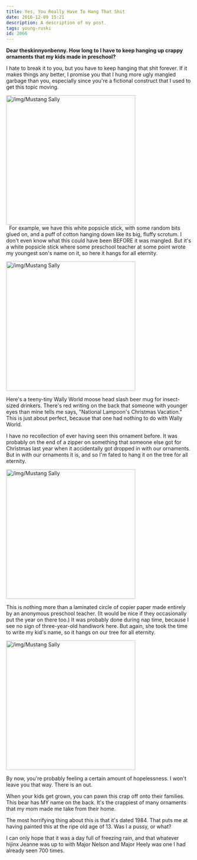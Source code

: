 ```yaml
---
title: Yes, You Really Have To Hang That Shit
date: 2016-12-09 15:21
description: A description of my post.
tags: young-ruski
id: 2066
---
```

<b>Dear theskinnyonbenny.  How long to I have to keep hanging up crappy ornaments that my kids made in preschool?</b>

I hate to break it to you, but you have to keep hanging that shit forever.  If it makes things any better, I promise you that I hung more ugly mangled garbage than you, especially since you're a fictional construct that I used to get this topic moving.

<a class="lightview centered" href="/img/ornament1.JPG" data-lightview-caption="" data-lightview-group="group1"><img src="/img/ornament1.JPG" alt="/img/Mustang Sally" width="350px"><br><span class="caption"></span></a>
<span class="spanEndPreview">&nbsp;</span>
For example, we have this white popsicle stick, with some random bits glued on, and a puff of cotton hanging down like its big, fluffy scrotum.  I don't even know what this could have been BEFORE it was mangled.  But it's a white popsicle stick where some preschool teacher at some point wrote my youngest son's name on it, so here it hangs for all eternity.

<a class="lightview centered" href="/img/ornament2.JPG" data-lightview-caption="" data-lightview-group="group2"><img src="/img/ornament2.JPG" alt="/img/Mustang Sally" width="350px"><br><span class="caption"></span></a>

Here's a teeny-tiny Wally World moose head slash beer mug for insect-sized drinkers.  There's red writing on the back that someone with younger eyes than mine tells me says, "National Lampoon's Christmas Vacation."  This is just about perfect, because that one had nothing to do with Wally World.  

I have no recollection of ever having seen this ornament before.  It was probably on the end of a zipper on something that someone else got for Christmas last year when it accidentally got dropped in with our ornaments.  But in with our ornaments it is, and so I'm fated to hang it on the tree for all eternity.

<a class="lightview centered" href="/img/ornament3.JPG" data-lightview-caption="" data-lightview-group="group1"><img src="/img/ornament3.JPG" alt="/img/Mustang Sally" width="350px"><br><span class="caption"></span></a>

This is nothing more than a laminated circle of copier paper made entirely by an anonymous preschool teacher.  (It would be nice if they occasionally put the year on there too.)  It was probably done during nap time, because I see no sign of three-year-old handiwork here.  But again, she took the time to write my kid's name, so it hangs on our tree for all eternity.

<a class="lightview centered" href="/img/ornament4.JPG" data-lightview-caption="" data-lightview-group="group1"><img src="/img/ornament4.JPG" alt="/img/Mustang Sally" width="350px"><br><span class="caption"></span></a>

By now, you're probably feeling a certain amount of hopelessness.  I won't leave you that way.  There is an out.

When your kids get grown, you can pawn this crap off onto their families.  This bear has MY name on the back.  It's the crappiest of many ornaments that my mom made me take from their home.

The most horrifying thing about this is that it's dated 1984.  That puts me at having painted this at the ripe old age of 13.  Was I a pussy, or what?

I can only hope that it was a day full of freezing rain, and that whatever hijinx Jeanne was up to with Major Nelson and Major Heely was one I had already seen 700 times.